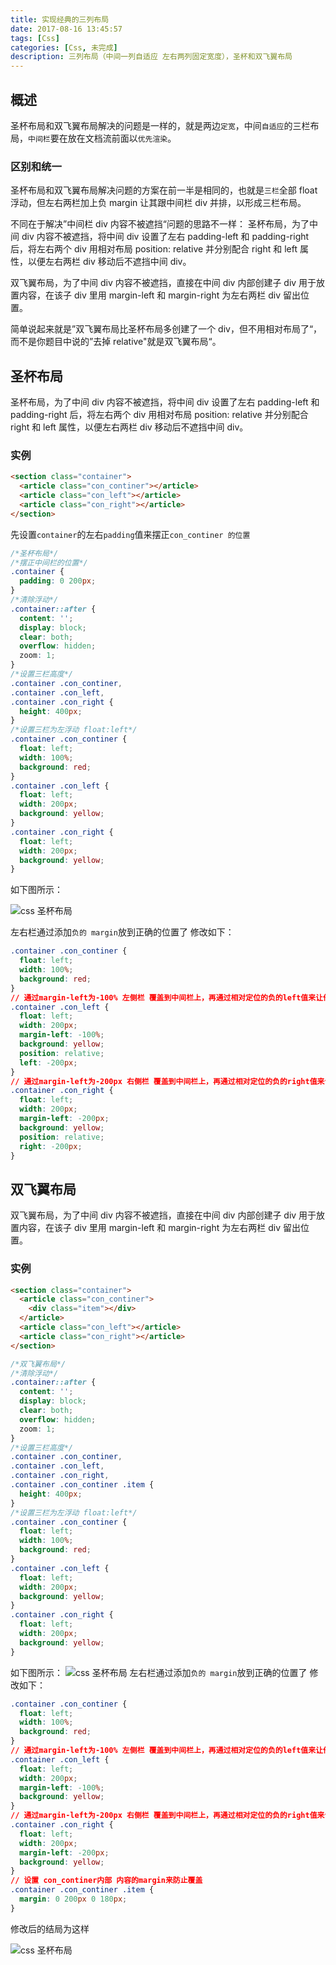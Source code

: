 ```yaml
---
title: 实现经典的三列布局
date: 2017-08-16 13:45:57
tags: [Css]
categories: [Css, 未完成]
description: 三列布局（中间一列自适应 左右两列固定宽度），圣杯和双飞翼布局
---
```


## 概述

圣杯布局和双飞翼布局解决的问题是一样的，就是两边`定宽`，中间`自适应`的三栏布局，`中间栏`要在放在文档流前面以`优先渲染`。

### 区别和统一

圣杯布局和双飞翼布局解决问题的方案在前一半是相同的，也就是`三栏`全部 float 浮动，但左右两栏加上负 margin 让其跟中间栏 div 并排，以形成三栏布局。

不同在于解决”中间栏 div 内容不被遮挡“问题的思路不一样：
圣杯布局，为了中间 div 内容不被遮挡，将中间 div 设置了左右 padding-left 和 padding-right 后，将左右两个 div 用相对布局 position: relative 并分别配合 right 和 left 属性，以便左右两栏 div 移动后不遮挡中间 div。

双飞翼布局，为了中间 div 内容不被遮挡，直接在中间 div 内部创建子 div 用于放置内容，在该子 div 里用 margin-left 和 margin-right 为左右两栏 div 留出位置。

简单说起来就是”双飞翼布局比圣杯布局多创建了一个 div，但不用相对布局了“，而不是你题目中说的”去掉 relative"就是双飞翼布局“。

## 圣杯布局

圣杯布局，为了中间 div 内容不被遮挡，将中间 div 设置了左右 padding-left 和 padding-right 后，将左右两个 div 用相对布局 position: relative 并分别配合 right 和 left 属性，以便左右两栏 div 移动后不遮挡中间 div。

### 实例

```html
<section class="container">
  <article class="con_continer"></article>
  <article class="con_left"></article>
  <article class="con_right"></article>
</section>
```

先设置`container`的左右`padding`值来摆正`con_continer 的位置`

```css
/*圣杯布局*/
/*摆正中间栏的位置*/
.container {
  padding: 0 200px;
}
/*清除浮动*/
.container::after {
  content: '';
  display: block;
  clear: both;
  overflow: hidden;
  zoom: 1;
}
/*设置三栏高度*/
.container .con_continer,
.container .con_left,
.container .con_right {
  height: 400px;
}
/*设置三栏为左浮动 float:left*/
.container .con_continer {
  float: left;
  width: 100%;
  background: red;
}
.container .con_left {
  float: left;
  width: 200px;
  background: yellow;
}
.container .con_right {
  float: left;
  width: 200px;
  background: yellow;
}
```

如下图所示：

![css 圣杯布局](./css-Classic-layout/shengbei1.jpg)

左右栏通过添加`负的 margin`放到正确的位置了
修改如下：

```css
.container .con_continer {
  float: left;
  width: 100%;
  background: red;
}
// 通过margin-left为-100% 左侧栏 覆盖到中间栏上，再通过相对定位的负的left值来让他在左边
.container .con_left {
  float: left;
  width: 200px;
  margin-left: -100%;
  background: yellow;
  position: relative;
  left: -200px;
}
// 通过margin-left为-200px 右侧栏 覆盖到中间栏上，再通过相对定位的负的right值来让他在右边
.container .con_right {
  float: left;
  width: 200px;
  margin-left: -200px;
  background: yellow;
  position: relative;
  right: -200px;
}
```

## 双飞翼布局

双飞翼布局，为了中间 div 内容不被遮挡，直接在中间 div 内部创建子 div 用于放置内容，在该子 div 里用 margin-left 和 margin-right 为左右两栏 div 留出位置。

### 实例

```html
<section class="container">
  <article class="con_continer">
    <div class="item"></div>
  </article>
  <article class="con_left"></article>
  <article class="con_right"></article>
</section>
```

```css
/*双飞翼布局*/
/*清除浮动*/
.container::after {
  content: '';
  display: block;
  clear: both;
  overflow: hidden;
  zoom: 1;
}
/*设置三栏高度*/
.container .con_continer,
.container .con_left,
.container .con_right,
.container .con_continer .item {
  height: 400px;
}
/*设置三栏为左浮动 float:left*/
.container .con_continer {
  float: left;
  width: 100%;
  background: red;
}
.container .con_left {
  float: left;
  width: 200px;
  background: yellow;
}
.container .con_right {
  float: left;
  width: 200px;
  background: yellow;
}
```

如下图所示：
![css 圣杯布局](./css-Classic-layout/shengbei2.jpg)
左右栏通过添加`负的 margin`放到正确的位置了
修改如下：

```css
.container .con_continer {
  float: left;
  width: 100%;
  background: red;
}
// 通过margin-left为-100% 左侧栏 覆盖到中间栏上，再通过相对定位的负的left值来让他在左边
.container .con_left {
  float: left;
  width: 200px;
  margin-left: -100%;
  background: yellow;
}
// 通过margin-left为-200px 右侧栏 覆盖到中间栏上，再通过相对定位的负的right值来让他在右边
.container .con_right {
  float: left;
  width: 200px;
  margin-left: -200px;
  background: yellow;
}
// 设置 con_continer内部 内容的margin来防止覆盖
.container .con_continer .item {
  margin: 0 200px 0 180px;
}
```

修改后的结局为这样

![css 圣杯布局](./css-Classic-layout/shengbei3.jpg)

